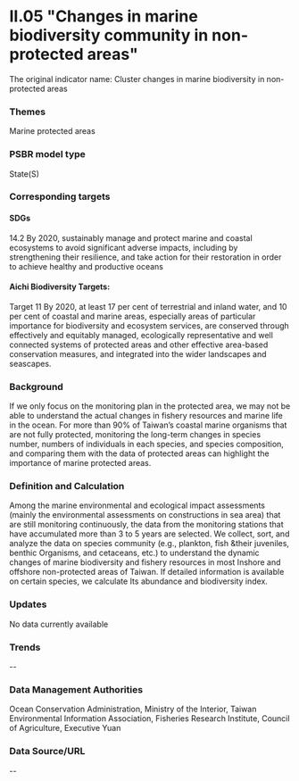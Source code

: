 # II.05 "Changes in marine biodiversity community in non-protected areas"
The original indicator name: Cluster changes in marine biodiversity in non-protected areas

<script type="text/javascript" src="http://cdn.mathjax.org/mathjax/latest/MathJax.js?config=TeX-AMS-MML_HTMLorMML"></script>

### Themes
Marine protected areas
### PSBR model type
State(S)
### Corresponding targets
#### SDGs
14.2 By 2020, sustainably manage and protect marine and coastal ecosystems to avoid significant adverse impacts, including by strengthening their resilience, and take action for their restoration in order to achieve healthy and productive oceans
#### Aichi Biodiversity Targets:
Target 11 By 2020, at least 17 per cent of terrestrial and inland water, and 10 per cent of coastal and marine areas, especially areas of particular importance for biodiversity and ecosystem services, are conserved through effectively and equitably managed, ecologically representative and well connected systems of protected areas and other effective area-based conservation measures, and integrated into the wider landscapes and seascapes.
### Background
If we only focus on the monitoring plan in the protected area, we may not be able to understand the actual changes in fishery resources and marine life in the ocean. For more than 90% of Taiwan’s coastal marine organisms that are not fully protected, monitoring the long-term changes in species number, numbers of individuals in each species, and species composition, and comparing them with the data of protected areas can highlight the importance of marine protected areas.
### Definition and Calculation
Among the marine environmental and ecological impact assessments (mainly the environmental assessments on constructions in sea area) that are still monitoring continuously, the data from the monitoring stations that have accumulated more than 3 to 5 years are selected. We collect, sort, and analyze the data on species community (e.g., plankton, fish &their juveniles, benthic Organisms, and cetaceans, etc.) to understand the dynamic changes of marine biodiversity and fishery resources in most Inshore and offshore non-protected areas of Taiwan. If detailed information is available on certain species, we calculate Its abundance and biodiversity index.
### Updates
No data currently available
### Trends
--
### Data Management Authorities
Ocean Conservation Administration, Ministry of the Interior, Taiwan Environmental Information Association, Fisheries Research Institute, Council of Agriculture, Executive Yuan
### Data Source/URL
--